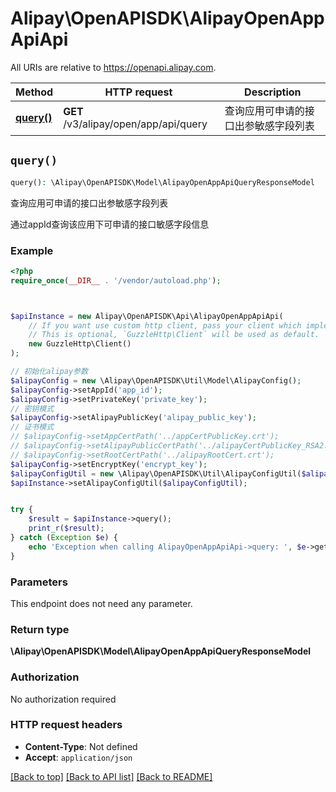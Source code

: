 # Alipay\OpenAPISDK\AlipayOpenAppApiApi

All URIs are relative to https://openapi.alipay.com.

Method | HTTP request | Description
------------- | ------------- | -------------
[**query()**](AlipayOpenAppApiApi.md#query) | **GET** /v3/alipay/open/app/api/query | 查询应用可申请的接口出参敏感字段列表


## `query()`

```php
query(): \Alipay\OpenAPISDK\Model\AlipayOpenAppApiQueryResponseModel
```

查询应用可申请的接口出参敏感字段列表

通过appId查询该应用下可申请的接口敏感字段信息

### Example

```php
<?php
require_once(__DIR__ . '/vendor/autoload.php');



$apiInstance = new Alipay\OpenAPISDK\Api\AlipayOpenAppApiApi(
    // If you want use custom http client, pass your client which implements `GuzzleHttp\ClientInterface`.
    // This is optional, `GuzzleHttp\Client` will be used as default.
    new GuzzleHttp\Client()
);

// 初始化alipay参数
$alipayConfig = new \Alipay\OpenAPISDK\Util\Model\AlipayConfig();
$alipayConfig->setAppId('app_id');
$alipayConfig->setPrivateKey('private_key');
// 密钥模式
$alipayConfig->setAlipayPublicKey('alipay_public_key');
// 证书模式
// $alipayConfig->setAppCertPath('../appCertPublicKey.crt');
// $alipayConfig->setAlipayPublicCertPath('../alipayCertPublicKey_RSA2.crt');
// $alipayConfig->setRootCertPath('../alipayRootCert.crt');
$alipayConfig->setEncryptKey('encrypt_key');
$alipayConfigUtil = new \Alipay\OpenAPISDK\Util\AlipayConfigUtil($alipayConfig);
$apiInstance->setAlipayConfigUtil($alipayConfigUtil);


try {
    $result = $apiInstance->query();
    print_r($result);
} catch (Exception $e) {
    echo 'Exception when calling AlipayOpenAppApiApi->query: ', $e->getMessage(), PHP_EOL;
}
```

### Parameters

This endpoint does not need any parameter.

### Return type

**\Alipay\OpenAPISDK\Model\AlipayOpenAppApiQueryResponseModel**

### Authorization

No authorization required

### HTTP request headers

- **Content-Type**: Not defined
- **Accept**: `application/json`

[[Back to top]](#) [[Back to API list]](../../README.md#api-endpoints)
[[Back to README]](../../README.md)
